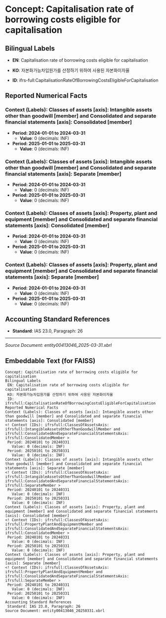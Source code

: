 # Concept: Capitalisation rate of borrowing costs eligible for capitalisation

## Bilingual Labels
- **EN**: Capitalisation rate of borrowing costs eligible for capitalisation
- **KO**: 자본화가능차입원가를 산정하기 위하여 사용된 자본화이자율

- **ID**: ifrs-full:CapitalisationRateOfBorrowingCostsEligibleForCapitalisation

## Reported Numerical Facts

### **Context (Labels): Classes of assets [axis]: Intangible assets other than goodwill [member] and Consolidated and separate financial statements [axis]: Consolidated [member]**
<!-- Context (IDs): ifrs-full:ClassesOfAssetsAxis: ifrs-full:IntangibleAssetsOtherThanGoodwillMember and ifrs-full:ConsolidatedAndSeparateFinancialStatementsAxis: ifrs-full:ConsolidatedMember -->
- **Period: 2024-01-01 to 2024-03-31**
  - **Value**: 0 (decimals: INF)
- **Period: 2025-01-01 to 2025-03-31**
  - **Value**: 0 (decimals: INF)

### **Context (Labels): Classes of assets [axis]: Intangible assets other than goodwill [member] and Consolidated and separate financial statements [axis]: Separate [member]**
<!-- Context (IDs): ifrs-full:ClassesOfAssetsAxis: ifrs-full:IntangibleAssetsOtherThanGoodwillMember and ifrs-full:ConsolidatedAndSeparateFinancialStatementsAxis: ifrs-full:SeparateMember -->
- **Period: 2024-01-01 to 2024-03-31**
  - **Value**: 0 (decimals: INF)
- **Period: 2025-01-01 to 2025-03-31**
  - **Value**: 0 (decimals: INF)

### **Context (Labels): Classes of assets [axis]: Property, plant and equipment [member] and Consolidated and separate financial statements [axis]: Consolidated [member]**
<!-- Context (IDs): ifrs-full:ClassesOfAssetsAxis: ifrs-full:PropertyPlantAndEquipmentMember and ifrs-full:ConsolidatedAndSeparateFinancialStatementsAxis: ifrs-full:ConsolidatedMember -->
- **Period: 2024-01-01 to 2024-03-31**
  - **Value**: 0 (decimals: INF)
- **Period: 2025-01-01 to 2025-03-31**
  - **Value**: 0 (decimals: INF)

### **Context (Labels): Classes of assets [axis]: Property, plant and equipment [member] and Consolidated and separate financial statements [axis]: Separate [member]**
<!-- Context (IDs): ifrs-full:ClassesOfAssetsAxis: ifrs-full:PropertyPlantAndEquipmentMember and ifrs-full:ConsolidatedAndSeparateFinancialStatementsAxis: ifrs-full:SeparateMember -->
- **Period: 2024-01-01 to 2024-03-31**
  - **Value**: 0 (decimals: INF)
- **Period: 2025-01-01 to 2025-03-31**
  - **Value**: 0 (decimals: INF)

## Accounting Standard References
- **Standard**: IAS 23.0, Paragraph: 26

---
*Source Document: entity00413046_2025-03-31.xbrl*
## Embeddable Text (for FAISS)
```text
Concept: Capitalisation rate of borrowing costs eligible for capitalisation
Bilingual Labels
 EN: Capitalisation rate of borrowing costs eligible for capitalisation
 KO: 자본화가능차입원가를 산정하기 위하여 사용된 자본화이자율
 ID: ifrsfull:CapitalisationRateOfBorrowingCostsEligibleForCapitalisation
Reported Numerical Facts
Context (Labels): Classes of assets [axis]: Intangible assets other than goodwill [member] and Consolidated and separate financial statements [axis]: Consolidated [member]
<! Context (IDs): ifrsfull:ClassesOfAssetsAxis: ifrsfull:IntangibleAssetsOtherThanGoodwillMember and ifrsfull:ConsolidatedAndSeparateFinancialStatementsAxis: ifrsfull:ConsolidatedMember >
 Period: 20240101 to 20240331
   Value: 0 (decimals: INF)
 Period: 20250101 to 20250331
   Value: 0 (decimals: INF)
Context (Labels): Classes of assets [axis]: Intangible assets other than goodwill [member] and Consolidated and separate financial statements [axis]: Separate [member]
<! Context (IDs): ifrsfull:ClassesOfAssetsAxis: ifrsfull:IntangibleAssetsOtherThanGoodwillMember and ifrsfull:ConsolidatedAndSeparateFinancialStatementsAxis: ifrsfull:SeparateMember >
 Period: 20240101 to 20240331
   Value: 0 (decimals: INF)
 Period: 20250101 to 20250331
   Value: 0 (decimals: INF)
Context (Labels): Classes of assets [axis]: Property, plant and equipment [member] and Consolidated and separate financial statements [axis]: Consolidated [member]
<! Context (IDs): ifrsfull:ClassesOfAssetsAxis: ifrsfull:PropertyPlantAndEquipmentMember and ifrsfull:ConsolidatedAndSeparateFinancialStatementsAxis: ifrsfull:ConsolidatedMember >
 Period: 20240101 to 20240331
   Value: 0 (decimals: INF)
 Period: 20250101 to 20250331
   Value: 0 (decimals: INF)
Context (Labels): Classes of assets [axis]: Property, plant and equipment [member] and Consolidated and separate financial statements [axis]: Separate [member]
<! Context (IDs): ifrsfull:ClassesOfAssetsAxis: ifrsfull:PropertyPlantAndEquipmentMember and ifrsfull:ConsolidatedAndSeparateFinancialStatementsAxis: ifrsfull:SeparateMember >
 Period: 20240101 to 20240331
   Value: 0 (decimals: INF)
 Period: 20250101 to 20250331
   Value: 0 (decimals: INF)
Accounting Standard References
 Standard: IAS 23.0, Paragraph: 26
Source Document: entity00413046_20250331.xbrl
```